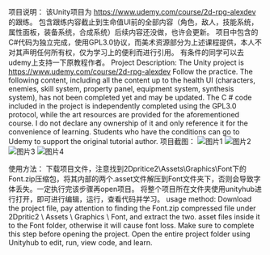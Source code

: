 项目说明：
 该Unity项目为 https://www.udemy.com/course/2d-rpg-alexdev 的跟练。
 包含跟练内容截止到生命值UI前的全部内容（角色，敌人，技能系统，属性面板，装备系统，合成系统）后续内容还没做，也许会更新。
 项目中包含的C#代码为独立完成，使用GPL3.0协议，而美术资源部分为上述课程提供，本人不对其声明任何所有权，仅为学习上的便利而进行引用。
 有条件的同学可以去udemy上支持一下原教程作者。
Project Description:
The Unity project is https://www.udemy.com/course/2d-rpg-alexdev Follow the practice.
The following content, including all the content up to the health UI (characters, enemies, skill system, property panel, equipment system, synthesis system), has not been completed yet and may be updated.
The C # code included in the project is independently completed using the GPL3.0 protocol, while the art resources are provided for the aforementioned course. I do not declare any ownership of it and only reference it for the convenience of learning.
Students who have the conditions can go to Udemy to support the original tutorial author.
项目截图：
![图片1](https://github.com/user-attachments/assets/061d7f90-71dc-4f36-904e-910e30e1dd6d)
![图片2](https://github.com/user-attachments/assets/4a7392be-7645-48e8-9149-3e044129e459)
![图片3](https://github.com/user-attachments/assets/9ce86864-a345-408a-afe1-e48a3178a02a)
![图片4](https://github.com/user-attachments/assets/97df2fe9-0e66-4f33-8b0e-221666684107)

 使用方法：
 下载项目文件，注意找到2Dpritice2\Assets\Graphics\Font下的Font.zip压缩包，将其内部的两个.asset文件解压到Font文件夹下，否则会导致字体丢失。一定执行完该步骤再open项目。
 将整个项目所在文件夹使用unityhub进行打开，即可进行编辑，运行，查看代码并学习。
usage method:
Download the project file, pay attention to finding the Font.zip compressed file under 2Dpritic2 \ Assets \ Graphics \ Font, and extract the two. asset files inside it to the Font folder, otherwise it will cause font loss. Make sure to complete this step before opening the project.
Open the entire project folder using Unityhub to edit, run, view code, and learn.
